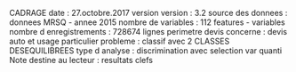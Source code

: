 CADRAGE
date 						: 27.octobre.2017
version version  			: 3.2
source des donnees 			: donnees MRSQ - annee 2015
nombre de variables 		: 112 features - variables
nombre d enregistrements 	: 728674 lignes
perimetre devis concerne 	: devis auto et usage particulier
probleme 					: classif avec 2 CLASSES DESEQUILIBREES
type d analyse 				: discrimination avec selection var quanti
Note destine au lecteur 	: resultats clefs

